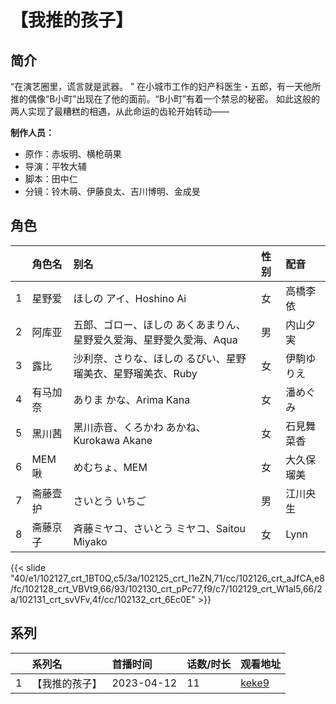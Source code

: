 # 【我推的孩子】


## 简介

“在演艺圈里，谎言就是武器。 ”
在小城市工作的妇产科医生・五郎，有一天他所推的偶像“B小町”出现在了他的面前。“B小町”有着一个禁忌的秘密。
如此这般的两人实现了最糟糕的相遇，从此命运的齿轮开始转动——

**制作人员：**
- 原作：赤坂明、横枪萌果
- 导演：平牧大辅
- 脚本：田中仁
- 分镜：铃木萌、伊藤良太、吉川博明、金成旻

## 角色

|     |   角色名   |   别名  | 性别 |  配音  |
|:--- |:------  |:----      |:---  |:--   |
| 1 | 星野爱 | ほしの アイ、Hoshino Ai | 女 | 高橋李依 |
| 2 | 阿库亚 | 五郎、ゴロー、ほしの あくあまりん、星野爱久爱海、星野愛久愛海、Aqua | 男 | 内山夕実 |
| 3 | 露比 | 沙利奈、さりな、ほしの るびい、星野瑠美衣、星野瑠美衣、Ruby | 女 | 伊駒ゆりえ |
| 4 | 有马加奈 | ありま かな、Arima Kana | 女 | 潘めぐみ |
| 5 | 黑川茜 | 黑川赤音、くろかわ あかね、Kurokawa Akane | 女 | 石見舞菜香 |
| 6 | MEM啾 | めむちょ、MEM | 女 | 大久保瑠美 |
| 7 | 斋藤壹护 | さいとう いちご | 男 | 江川央生 |
| 8 | 斋藤京子 | 斉藤ミヤコ、さいとう ミヤコ、Saitou Miyako | 女 | Lynn |

{{< slide "40/e1/102127_crt_1BT0Q,c5/3a/102125_crt_I1eZN,71/cc/102126_crt_aJfCA,e8/fc/102128_crt_VBVt9,66/93/102130_crt_pPc77,f9/c7/102129_crt_W1aI5,66/2a/102131_crt_svVFv,4f/cc/102132_crt_6Ec0E" >}}

## 系列

|     |   系列名   |   首播时间  | 话数/时长  | 观看地址 |
|:---  |:------    |:----      |:---       |:---  |
| 1 | 【我推的孩子】 | 2023-04-12 | 11 | [keke9](https://www.keke9.app/play/47919-4-423607.html)  |

<!--

## 配乐

{{< music auto="https://y.qq.com/n/yqq/album/.html" >}}

## MAD

{{< media auto="mad/oshi_no_ko" >}}

-->



